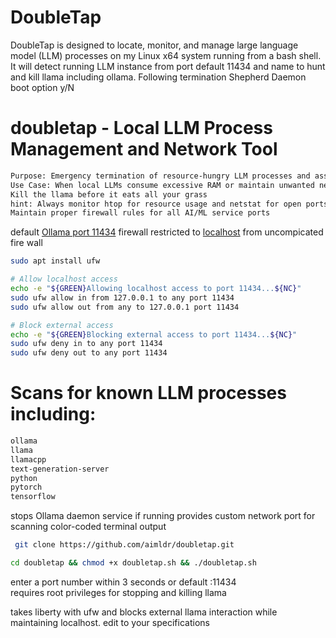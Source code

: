 # DoubleTap

DoubleTap is designed to locate, monitor, and manage large language model (LLM) processes on my Linux x64 system running from a bash shell. It will detect running LLM instance from port default 11434 and name to hunt and kill llama including ollama. Following termination Shepherd Daemon boot option y/N 

# doubletap - Local LLM Process Management and Network Tool
```txt
Purpose: Emergency termination of resource-hungry LLM processes and associated services
Use Case: When local LLMs consume excessive RAM or maintain unwanted network connections
Kill the llama before it eats all your grass
hint: Always monitor htop for resource usage and netstat for open ports
Maintain proper firewall rules for all AI/ML service ports
```
default <a href="http://127.0.0.1:11434/">Ollama port 11434</a> firewall restricted to <a href="http://localhost:11434/">localhost</a> from uncompicated fire wall 
```bash
sudo apt install ufw
```
```bash
# Allow localhost access
echo -e "${GREEN}Allowing localhost access to port 11434...${NC}"
sudo ufw allow in from 127.0.0.1 to any port 11434
sudo ufw allow out from any to 127.0.0.1 port 11434

# Block external access
echo -e "${GREEN}Blocking external access to port 11434...${NC}"
sudo ufw deny in to any port 11434
sudo ufw deny out to any port 11434
```
# Scans for known LLM processes including:
```txt
ollama
llama
llamacpp
text-generation-server
python
pytorch
tensorflow
```

stops Ollama daemon service if running
provides custom network port for scanning
color-coded terminal output
```sh
 git clone https://github.com/aimldr/doubletap.git
```
```sh
cd doubletap && chmod +x doubletap.sh && ./doubletap.sh
```
enter a port number within 3 seconds or default :11434<br/>
requires root privileges for stopping and killing llama<br />

takes liberty with ufw and blocks external llama interaction while maintaining localhost. edit to your specifications




